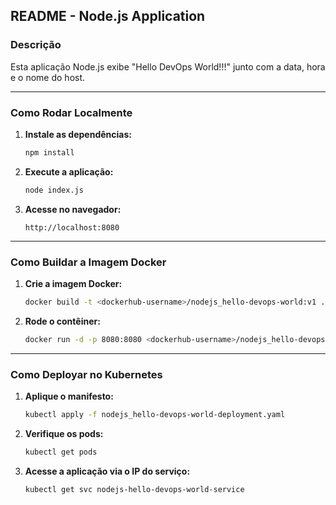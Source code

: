 ## **README - Node.js Application**

### **Descrição**
Esta aplicação Node.js exibe "Hello DevOps World!!!" junto com a data, hora e o nome do host.

---

### **Como Rodar Localmente**

1. **Instale as dependências:**
   ```bash
   npm install
   ```
2. **Execute a aplicação:**
   ```bash
   node index.js
   ```
3. **Acesse no navegador:**
   ```text
   http://localhost:8080
   ```

---

### **Como Buildar a Imagem Docker**

1. **Crie a imagem Docker:**
   ```bash
   docker build -t <dockerhub-username>/nodejs_hello-devops-world:v1 .
   ```
2. **Rode o contêiner:**
   ```bash
   docker run -d -p 8080:8080 <dockerhub-username>/nodejs_hello-devops-world:v1
   ```

---

### **Como Deployar no Kubernetes**

1. **Aplique o manifesto:**
   ```bash
   kubectl apply -f nodejs_hello-devops-world-deployment.yaml
   ```
2. **Verifique os pods:**
   ```bash
   kubectl get pods
   ```
3. **Acesse a aplicação via o IP do serviço:**
   ```bash
   kubectl get svc nodejs-hello-devops-world-service
   ```

